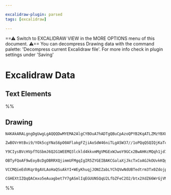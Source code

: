 ```yaml
---

excalidraw-plugin: parsed
tags: [excalidraw]

---
```

==⚠  Switch to EXCALIDRAW VIEW in the MORE OPTIONS menu of this document. ⚠== You can decompress Drawing data with the command palette: 'Decompress current Excalidraw file'. For more info check in plugin settings under 'Saving'


# Excalidraw Data
## Text Elements
%%
## Drawing
```compressed-json
N4KAkARALgngDgUwgLgAQQQDwMYEMA2AlgCYBOuA7hADTgQBuCpAzoQPYB2KqATLZMzYBXUtiRoIACyhQ4zZAHoFAc0JRJQgEYA6bGwC2CgF7N6hbEcK4OCtptbErHALRY8RMpWdx8Q1TdIEfARcZgRmBShcZQUebQA2bQB2GjoghH0EDihmbgBtcDBQMBKIEm4IJIBrAAUARniARVxMAGYAQQ4qxswKAE0KfQAhAGEABlSSyFhECsJ9aKR+Usxu

ZwBOVrHtBvi9/YOk5cgYNaS6pO0AFlakgFZjiAoSdW46niTLgA5W37//1oPQqQSQIQjKaTceJ3eKPazKYLcMaPZhQUhsKoIEZsfBsUgVNHWZhwXCBbKTUqaXDYKrKdFCDjEbG4/ESQkcYmkrJQCmQABmhHw+AAyrBERJBB5eRBUejMQB1F6Sbh8YEytEYhCimDi9CS8qPekQjjhXJoOqPNgk7BqU7msbItV04RwACSxDNqDyAF1HnzyJl3dwOEIh

Y9CIysBVcHVpfTGSbmJ6Q2G1WEEMQ3lckld4kkvmMgVMGExWJwoY9GCx2BwAHKcMQqh1jd7rHiA8PMAAi6SgGe4aKECEemmEjIAosFMtlk6H8I8hHBiLg+5nzUlAe8rlc6mMeHcjmqiF1g3PHriaf20HyCGEUVEoEJPRBEIyI8ppQLgkGJF9sJovh4HhcB3HMqVaH51i+Pl1mwPlfiuTQ+T5aDcDuL4czuMYd1waVmHccQvWBMALWIupgV9NVsHR

OBTyFQoAF9wEoyBcDgOBRRXQjimmUFMgqIgIR5ZYGEIBAKCGalaXjJkcTxCoAGJkOUvkKQgbARDJKBXT7fRRTlLE5NZdAFLqBAzLMtSNNILSdIySSaWdBlZJZAlyA5EktKszTuTs/QADFBRFMVCJlHEDUKdSfOyPz9M1RViFeNBVVKazbN0uLMW1XUwqlES0t83SACVhGNU03ny6LtN0gB5a1bTeB1KpswqMn8zgoH83B9EFO1UCLSACpi3T2uyY

VCCMQieEdVKqr8gAVLAoHaQSuAkYI+WEyKhuqjJONIZabLYChQVwNdUBTedtrm3Tx0ZdojpOkJzogUl0SoZr0oyB73vm+BQpktT8PRIUAA1uHWe5tDuLDtxzL4vjuD51hE4GcXwPo3h4Oovh2QDpqSdYxnibNWiuESjDYAxuB4yB6AIIckQSO5GM+1r9BK5zE2fQGRLpEhxsmps+dIAW+1otABogfniAAWTYYgEDu3BNGCc6b3wO9Ipl5l5LQWmI

CGHEXtIZQqQACmxo5eAuagbet7Y7gASmlIqEGUUNSQqU2LfbZFeC2O2/btx2XdZ66WrGjVMTqqAa1nVNSn9bqEDdyNRY4D99bVLIVbVgdSCHR5sCICXUEHYc1Q4FOC6LtVhCgY9CIr8PSjsAArBBsByYVq7geXFeV1Wr1QDWtdKak48YeaqfwGm1RmUKwmCbua2lDTUQMP7ZjQS7zzYS91dvSvi3wUJltX6fZ7o/BGPABj+AgL9whppiGKAA
```
%%